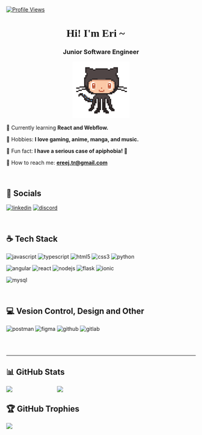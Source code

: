 <a href="https://visitcount.itsvg.in">
    <img style="vertical-align: middle" src="https://visitcount.itsvg.in/api?id=ereej&icon=4&color=12" alt="Profile Views">
</a>
<h1 align="center" style="font-family: Playfair Display;">Hi! I'm Eri ~ 🍉</h1>

<h3 align="center">Junior Software Engineer</h3>

<p align="center">
  <img width="150px" height="150px" src="https://github.com/ereej/ereej/blob/fc0757566e8a552aefeba1910340844f57855090/git.gif">
</p>

🌱 Currently learning **React and Webflow.**

🎸 Hobbies: **I love gaming, anime, manga, and music.**

💭 Fun fact: **I have a serious case of apiphobia! 🐝**

📨 How to reach me: **ereej.tr@gmail.com**

</br>

## 💬 Socials
<p align="left">
  <a href="https://linkedin.com/in/erij-tarhouni-bb0b151b2/" target="blank"><img alt="linkedin" src="https://img.shields.io/badge/linkedin-%230077B5.svg?style=for-the-badge&logo=linkedin&logoColor=white)"/></a>
  <a href="https://discord.gg/ereej#8729" target="blank"><img alt="discord" src="https://img.shields.io/badge/Discord-%235865F2.svg?style=for-the-badge&logo=discord&logoColor=white"/></a>
</p>

</br>

## ☕️ Tech Stack
<p>
  <img alt="javascript" src="https://img.shields.io/badge/javascript-%23323330.svg?style=for-the-badge&logo=javascript&logoColor=%23F7DF1E"/>
  <img alt="typescript" src="https://img.shields.io/badge/typescript-%23007ACC.svg?style=for-the-badge&logo=typescript&logoColor=white"/>
  <img alt="html5" src="https://img.shields.io/badge/html5-%23E34F26.svg?style=for-the-badge&logo=html5&logoColor=white"/>
  <img alt="css3" src="https://img.shields.io/badge/css3-%231572B6.svg?style=for-the-badge&logo=css3&logoColor=white"/>
  <img alt="python" src="https://img.shields.io/badge/python-3670A0?style=for-the-badge&logo=python&logoColor=ffdd54"/>
</p>
<p>
  <img alt="angular" src="https://img.shields.io/badge/angular-%23DD0031.svg?style=for-the-badge&logo=angular&logoColor=white"/>
  <img alt="react" src="https://img.shields.io/badge/react-%2320232a.svg?style=for-the-badge&logo=react&logoColor=%2361DAFB"/>
  <img alt="nodejs" src="https://img.shields.io/badge/node.js-6DA55F?style=for-the-badge&logo=node.js&logoColor=white"/>
  <img alt="flask" src="https://img.shields.io/badge/flask-%23000.svg?style=for-the-badge&logo=flask&logoColor=white"/>
  <img alt="ionic" src="https://img.shields.io/badge/Ionic-%233880FF.svg?style=for-the-badge&logo=Ionic&logoColor=white"/>
</p>
<p>
<img alt="mysql" src="https://img.shields.io/badge/mysql-4479A1.svg?style=for-the-badge&logo=mysql&logoColor=white"/>
</p>

</br>

## 💻 Vesion Control, Design and Other
<p>
<img alt="postman" src="https://img.shields.io/badge/Postman-FF6C37?style=for-the-badge&logo=postman&logoColor=white"/>
<img alt="figma" src="https://img.shields.io/badge/figma-%23F24E1E.svg?style=for-the-badge&logo=figma&logoColor=white"/>
<img alt="github" src="https://img.shields.io/badge/github-%23121011.svg?style=for-the-badge&logo=github&logoColor=white"/>
<img alt="gitlab" src="https://img.shields.io/badge/gitlab-%23181717.svg?style=for-the-badge&logo=gitlab&logoColor=white"/>
</p>

</br></br>
____________________________________________________________________________________________________________________________________________________________

## 📊 GitHub Stats

<div style="display: flex; justify-content: space-between; width: 30%; height:20%">
  <img src="https://github-readme-stats.vercel.app/api?username=ereej&theme=catppuccin_mocha&hide_border=false&include_all_commits=false&count_private=false&hide_title=true" style="object-fit: cover;" />
  <img src="https://github-readme-streak-stats.herokuapp.com/?user=ereej&theme=catppuccin_mocha&hide_border=false" style="object-fit: cover;" />
</div>


## 🏆 GitHub Trophies
![](https://github-profile-trophy.vercel.app/?username=ereej&theme=catppuccin_mocha&no-frame=false&no-bg=true&margin-w=4)
